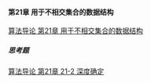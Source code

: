 #### 第21章 用于不相交集合的数据结构

[算法导论 第21章 用于不相交集合的数据结构](http://blog.csdn.net/mishifangxiangdefeng/article/details/7828348)  


##### 思考题

[算法导论 第21章 21-2 深度确定](http://blog.csdn.net/mishifangxiangdefeng/article/details/8231652)  